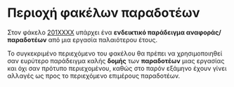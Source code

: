 # Περιοχή φακέλων παραδοτέων

Στον φάκελο [201XXXX](https://github.com/courses-ionio/cscw/tree/master/projects/201XXXX) υπάρχει ένα **ενδεικτικό παράδειγμα αναφοράς/παραδοτέων** από μια εργασία παλαιότερου έτους.

Το συγκεκριμένο περιεχόμενο του φακέλου θα πρέπει να χρησιμοποιηθεί σαν ευρύτερο παράδειγμα καλής **δομής** των **παραδοτέων** μιας εργασίας και όχι σαν πρότυπο περιεχομένου, καθώς στο παρόν εξάμηνο έχουν γίνει αλλαγές ως προς το περιεχόμενο επιμέρους παραδοτέων.

